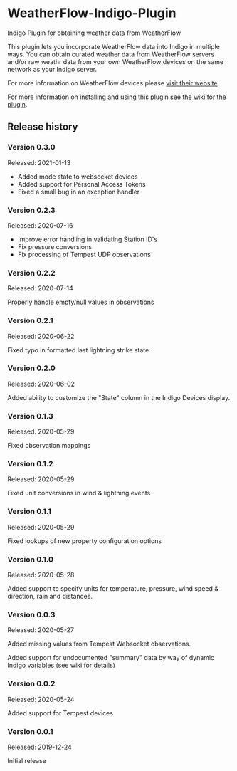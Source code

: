 # WeatherFlow-Indigo-Plugin
Indigo Plugin for obtaining weather data from WeatherFlow

This plugin lets you incorporate WeatherFlow data into Indigo in multiple ways. You can obtain curated weather data from WeatherFlow servers and/or raw weathr data from your own WeatherFlow devices on the same network as your Indigo server.

For more information on WeatherFlow devices please [visit their website](https://weatherflow.com/).

For more information on installing and using this plugin [see the wiki for the plugin](https://github.com/bpennypacker/WeatherFlow-Indigo-Plugin/wiki).

## Release history

### Version 0.3.0
Released: 2021-01-13

* Added mode state to websocket devices
* Added support for Personal Access Tokens
* Fixed a small bug in an exception handler

### Version 0.2.3 
Released: 2020-07-16

* Improve error handling in validating Station ID's
* Fix pressure conversions
* Fix processing of Tempest UDP observations

### Version 0.2.2 
Released: 2020-07-14

Properly handle empty/null values in observations

### Version 0.2.1
Released: 2020-06-22

Fixed typo in formatted last lightning strike state

### Version 0.2.0
Released: 2020-06-02

Added ability to customize the "State" column in the Indigo Devices display.

### Version 0.1.3
Released: 2020-05-29

Fixed observation mappings

### Version 0.1.2
Released: 2020-05-29

Fixed unit conversions in wind & lightning events

### Version 0.1.1
Released: 2020-05-29

Fixed lookups of new property configuration options

### Version 0.1.0
Released: 2020-05-28

Added support to specify units for temperature, pressure, wind speed & direction, rain and distances.

### Version 0.0.3
Released: 2020-05-27

Added missing values from Tempest Websocket observations.

Added support for undocumented "summary" data by way of dynamic Indigo variables (see wiki for details)

### Version 0.0.2
Released: 2020-05-24

Added support for Tempest devices

### Version 0.0.1
Released: 2019-12-24

Initial release
